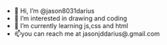 - 👋 Hi, I’m @jason8031darius
- 👀 I’m interested in drawing and coding
- 🌱 I’m currently learning js,css and html
- 📫you can reach me at jasonjddarius@.gmail.com
